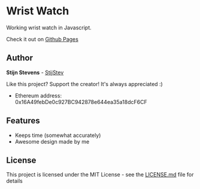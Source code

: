 # Wrist Watch

Working wrist watch in Javascript.

Check it out on [Github Pages](stijstev.github.io/wristwatch)

## Author

**Stijn Stevens** - [StijStev](https://github.com/stijstev)

Like this project? Support the creator! It's always appreciated :)
* Ethereum address: 0x16A49febDe0c927BC942878e644ea35a18dcF6CF

## Features

* Keeps time (somewhat accurately)
* Awesome design made by me

## License
This project is licensed under the MIT License - see the [LICENSE.md](LICENSE.md) file for details